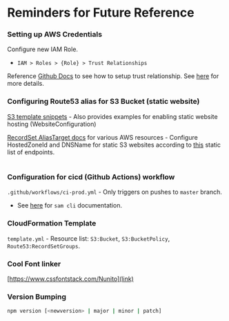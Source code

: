 # Reminders for Future Reference

### Setting up AWS Credentials

Configure new IAM Role.

- `IAM > Roles > {Role} > Trust Relationships`

Reference [Github Docs](https://docs.github.com/en/actions/deployment/security-hardening-your-deployments/configuring-openid-connect-in-amazon-web-services) to see how to setup trust relationship. See [here](https://github.com/aws-actions/configure-aws-credentials) for more details.

### Configuring Route53 alias for S3 Bucket (static website)

[S3 template snippets](https://docs.aws.amazon.com/AWSCloudFormation/latest/UserGuide/quickref-s3.html) - Also provides examples for enabling static website hosting (WebsiteConfiguration)

[RecordSet AliasTarget docs](https://docs.aws.amazon.com/AWSCloudFormation/latest/UserGuide/aws-properties-route53-aliastarget.html) for various AWS resources - Configure HostedZoneId and DNSName for static S3 websites according to [this](https://docs.aws.amazon.com/general/latest/gr/s3.html#s3_website_region_endpoints) static list of endpoints.

#

### Configuration for cicd (Github Actions) workflow

`.github/workflows/ci-prod.yml` - Only triggers on pushes to `master` branch.

- See [here](https://docs.aws.amazon.com/serverless-application-model/latest/developerguide/sam-cli-command-reference-sam-deploy.html) for `sam cli` documentation.

### CloudFormation Template

`template.yml` - Resource list: `S3:Bucket`, `S3:BucketPolicy`, `Route53:RecordSetGroups`.

### Cool Font linker

[https://www.cssfontstack.com/Nunito](link)

### Version Bumping

```bash
npm version [<newversion> | major | minor | patch]
```
